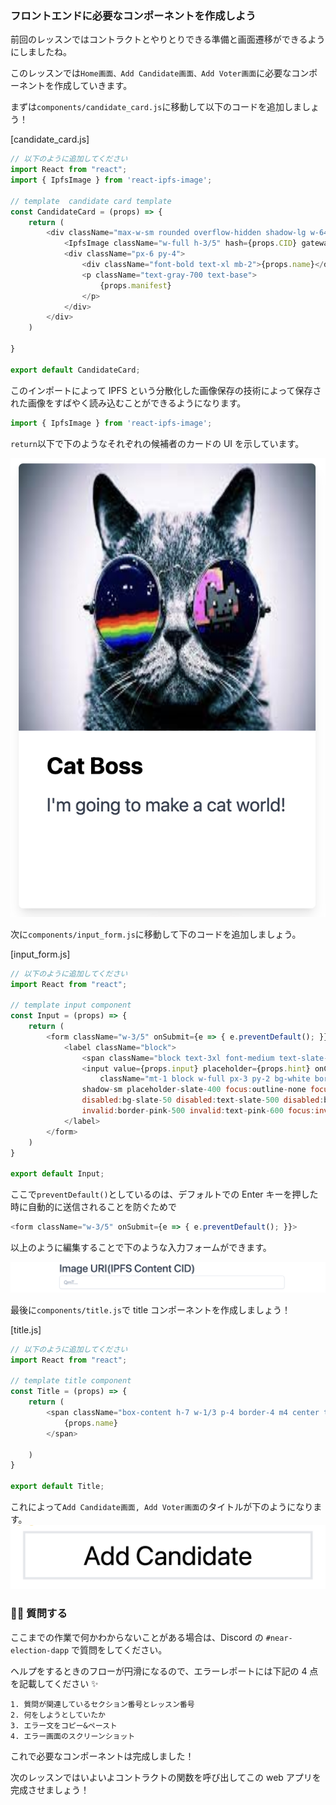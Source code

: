 ### フロントエンドに必要なコンポーネントを作成しよう

前回のレッスンではコントラクトとやりとりできる準備と画面遷移ができるようにしましたね。

このレッスンでは`Home画面、Add Candidate画面、Add Voter画面`に必要なコンポーネントを作成していきます。

まずは`components/candidate_card.js`に移動して以下のコードを追加しましょう！

[candidate_card.js]

```javascript
// 以下のように追加してください
import React from "react";
import { IpfsImage } from 'react-ipfs-image';

// template  candidate card template
const CandidateCard = (props) => {
    return (
        <div className="max-w-sm rounded overflow-hidden shadow-lg w-64 h-96">
            <IpfsImage className="w-full h-3/5" hash={props.CID} gatewayUrl='https://gateway.pinata.cloud/ipfs/' alt="Sunset in the mountains" />
            <div className="px-6 py-4">
                <div className="font-bold text-xl mb-2">{props.name}</div>
                <p className="text-gray-700 text-base">
                    {props.manifest}
                </p>
            </div>
        </div>
    )

}

export default CandidateCard;
```

このインポートによって IPFS という分散化した画像保存の技術によって保存された画像をすばやく読み込むことができるようになります。

```javascript
import { IpfsImage } from 'react-ipfs-image';
```

`return`以下で下のようなそれぞれの候補者のカードの UI を示しています。

![](/public/images/NEAR-Election-dApp/section-3/3_2_1.png)

次に`components/input_form.js`に移動して下のコードを追加しましょう。

[input_form.js]

```javascript
// 以下のように追加してください
import React from "react";

// template input component
const Input = (props) => {
    return (
        <form className="w-3/5" onSubmit={e => { e.preventDefault(); }}>
            <label className="block">
                <span className="block text-3xl font-medium text-slate-700">{props.title}</span>
                <input value={props.input} placeholder={props.hint} onChange={props.setInput}
                    className="mt-1 block w-full px-3 py-2 bg-white border border-slate-300 rounded-md text-sm
                shadow-sm placeholder-slate-400 focus:outline-none focus:border-sky-500 focus:ring-1 focus:ring-sky-500
                disabled:bg-slate-50 disabled:text-slate-500 disabled:border-slate-200 disabled:shadow-none
                invalid:border-pink-500 invalid:text-pink-600 focus:invalid:border-pink-500 focus:invalid:ring-pink-500"/>
            </label>
        </form>
    )
}

export default Input;
```

ここで`preventDefault()`としているのは、デフォルトでの Enter キーを押した時に自動的に送信されることを防ぐためで

```javascript
<form className="w-3/5" onSubmit={e => { e.preventDefault(); }}>
```

以上のように編集することで下のような入力フォームができます。

![](/public/images/NEAR-Election-dApp/section-3/3_2_2.png)

最後に`components/title.js`で title コンポーネントを作成しましょう！

[title.js]

```javascript
// 以下のように追加してください
import React from "react";

// template title component
const Title = (props) => {
    return (
        <span className="box-content h-7 w-1/3 p-4 border-4 m4 center text-4xl items-center">
            {props.name}
        </span>

    )
}

export default Title;
```

これによって`Add Candidate画面, Add Voter画面`のタイトルが下のようになります。
![](/public/images/NEAR-Election-dApp/section-3/3_2_3.png)

### 🙋‍♂️ 質問する

ここまでの作業で何かわからないことがある場合は、Discord の `#near-election-dapp` で質問をしてください。

ヘルプをするときのフローが円滑になるので、エラーレポートには下記の 4 点を記載してください ✨

```
1. 質問が関連しているセクション番号とレッスン番号
2. 何をしようとしていたか
3. エラー文をコピー&ペースト
4. エラー画面のスクリーンショット
```

これで必要なコンポーネントは完成しました！

次のレッスンではいよいよコントラクトの関数を呼び出してこの web アプリを完成させましょう！
